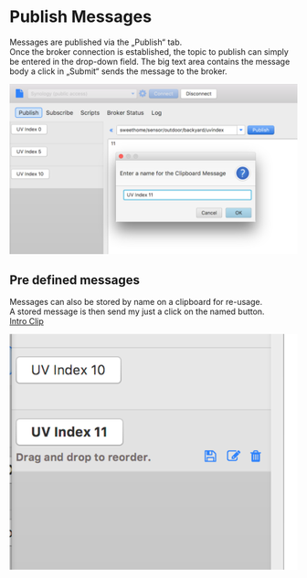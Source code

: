 # Publish Messages

Messages are published via the „Publish“ tab.  
Once the broker connection is established, the topic to publish can simply be entered in the drop-down field. The big text area contains the message body a click in „Submit“ sends the message to the broker.

![](mqttfx_publish_clipboard_1.png)

## Pre defined messages

Messages can also be stored by name on a clipboard for re-usage.  
A stored message is then send my just a click on the named button.  
[Intro Clip](https://youtu.be/Q9yGHCTWxm8)

![](mqttfx_publish_clipboard_2.png)

